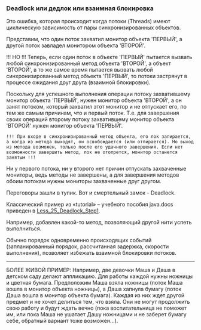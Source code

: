 ### Deadlock или дедлок или взаимная блокировка

Это ошибка, которая происходит когда потоки (Threads) имеют
циклическую зависимость от пары синхронизированных объектов.

Представим, что один поток захватил монитор объекта 'ПЕРВЫЙ',
а другой поток завладел монитором объекта 'ВТОРОЙ'.

!!! НО !!!
Теперь, если один поток в объекте 'ПЕРВЫЙ' пытается вызвать
любой синхронизированный метод объекта 'ВТОРОЙ', а объект
'ВТОРОЙ', в то же самое время пытается вызвать любой
синхронизированный метод объекта 'ПЕРВЫЙ', то потоки застрянут
в процессе ожидания друг друга (взаимной блокировки).

Поскольку для успешного выполнения операции потоку захватившему
монитор объекта 'ПЕРВЫЙ', нужен монитор объекта 'ВТОРОЙ', а он
занят потоком, который захватил этот монитор и не отпускает его,
по тем же самым причинам, что и первый поток. Т.е. для завершения
своих операций второму потоку захватившему монитор объекта 'ВТОРОЙ'
нужен монитор объекта 'ПЕРВЫЙ'.

    !!! При входе в синхронизированный метод объекта, его лок запирается,
    а когда из метода выходят, он освобождается (или отпирается). Но выход
    из метода возможен, только после его удачного завершения. Если нет
    возможности завершить метод, лок не отопрется, монитор останется занятым !!!

Ни у первого потока, ни у второго нет причин отпускать захваченные
мониторы, ведь методы не завершены, а для завершения методов обоим
потокам нужны мониторы захваченные друг другом.

Переговоры зашли в тупик.
Вот и смертельный замок - Deadlock.

Классический пример из «tutorial» – учебного пособия java.docs приведен
в [Less_25_Deadlock_Step1](https://github.com/JcoderPaul/JavaExtended-25/blob/master/Less_25_ch_9_Deadlock/src/Less_25_ch_9_Deadlock/Less_25_Deadlock_Step1.java).

Например, добавлен какой-то метод, позволяющий другой нити успеть выполниться.

Обычно порядок одновременно происходящих событий (запланированный порядок,
рассчитанная задержка, скорости выполнения), позволяет избежать взаимной
блокировки потоков.

---
БОЛЕЕ ЖИВОЙ ПРИМЕР:
Например, две девочки Маша и Даша в детском саду делают аппликацию. Для работы
каждой нужны ножницы и цветная бумага. Предположим Маша взяла ножницы (поток Маша
вошла в монитор объекта ножницы), а Даша хапнула бумагу (поток Даша вошла в
монитор объекта бумага). Каждая из них ждет другой предмет и не хочет делиться
тем, что взяла. Они не могут продолжить свою работу и будут ждать вечно
(пока воспитательница не поможет им, или пока Маша не ушатает Дашу ножницами
и не заберет бумагу себе, обратный вариант тоже возможен...).
